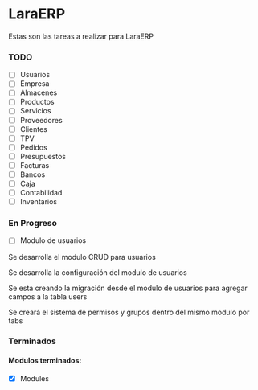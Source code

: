 # LaraERP

Estas son las tareas a realizar para LaraERP

### TODO

- [ ] Usuarios
- [ ] Empresa
- [ ] Almacenes
- [ ] Productos
- [ ] Servicios
- [ ] Proveedores
- [ ] Clientes
- [ ] TPV
- [ ] Pedidos
- [ ] Presupuestos
- [ ] Facturas
- [ ] Bancos
- [ ] Caja
- [ ] Contabilidad
- [ ] Inventarios

### En Progreso

- [ ] Modulo de usuarios

Se desarrolla el modulo CRUD para usuarios

Se desarrolla la configuración del modulo de usuarios

Se esta creando la migración desde el modulo de usuarios para agregar campos a la tabla users

Se creará el sistema de permisos y grupos dentro del mismo modulo por tabs

### Terminados

#### Modulos terminados:

- [X] Modules